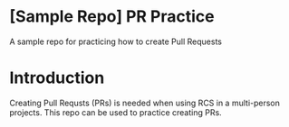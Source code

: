 # [Sample Repo] PR Practice
A sample repo for practicing how to create Pull Requests


# Introduction
Creating Pull Requsts (PRs) is needed when using RCS in a multi-person projects.
This repo can be used to practice creating PRs.